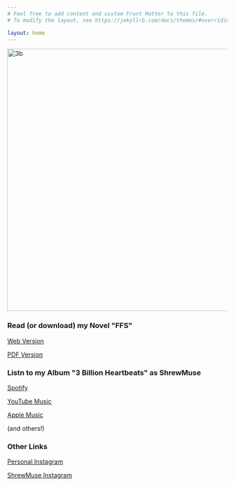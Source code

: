 ```yaml
---
# Feel free to add content and custom Front Matter to this file.
# To modify the layout, see https://jekyllrb.com/docs/themes/#overriding-theme-defaults

layout: home
---
```

<img src="https://alexikaruna.com/assets/images/shrew_3b_cover_no_text_web_jpeg.jpeg" alt="3b" style="width:600px;" /> 

### Read (or download) my Novel "FFS"

<a href="https://alexikaruna.com/ffs_novel.html" target="_blank">Web Version</a>

<a href="https://alexikaruna.com/ffs_novel.pdf" target="_blank">PDF Version</a>

### Listn to my Album "3 Billion Heartbeats" as ShrewMuse

<a href="https://open.spotify.com/album/3KyCW656PrP3kVX1kj0iGb" target="_blank">Spotify</a>

<a href="https://music.youtube.com/playlist?list=OLAK5uy_lH2xdAJ5dl7gS_0y3-z0khINWpvc0XLQA" target="_blank">YouTube Music</a>

<a href="https://music.apple.com/us/album/3-billion-heartbeats/1695804057" target="_blank">Apple Music</a>

(and others!)

### Other Links
<a href="https://instagram.com/alexikaruna" target="_blank">Personal Instagram</a>

<a href="https://instagram.com/shrewmuse" target="_blank">ShrewMuse Instagram</a>

